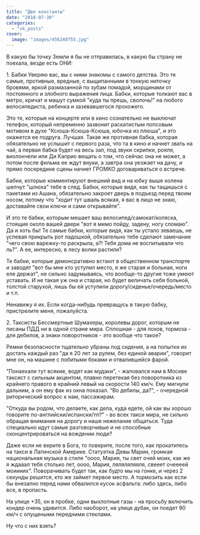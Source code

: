 ```yaml
---
title: "Две константы"
date: "2018-07-30"
categories: 
  - "vk_posts"
cover:
  image: "images/456240755.jpg"
---
```


В какую бы точку Земли я бы не отправилась, в какую бы страну не поехала, везде есть ОНИ:

1\. Бабки Уверяю вас, вы с ними знакомы с самого детства. Это те самые, противные, вредные, с выщипанными в тонкую ниточку бровями, яркой размазанной по зубам помадой, морщинами от постоянного и злобного выражения лица. Бабки, которые толкают вас в метро, кричат и машут сумкой "куда ты прешь, сволочь!" на любого велосипедиста, ребенка и зазевавшегося прохожего.

<!--more-->

Это те, которые на концерте или в кино сознательно не выключат телефон, который непременно зазвонит раскатистым попсовым мотивом в духе "Ксюша-Ксюша-Ксюша, юбочка из плюша", и это окажется ее подруга. Лучшая. Такая же противная бабка, которая обязательно не услышит с первого раза, что та в кино и начнет звать на чай, а первая бабка будет на весь зал, под звуки скрипки, рояля, виолончели или Ди Каприо вещать о том, что сейчас она не может, а потом после фильма ее ждут внуки, а завтра она уезжает на дачу, и прямо посередине сцены начнет ГРОМКО договариваться о встрече.

Бабки, которые комментируют внешний вид и на юбку выше колена шепчут "шлюха" тебе в след. Бабки, которые видя, как ты тащишься с пакетами из Ашана, обязательно закроет дверь в подъезд перед твоим носом, потому что "ходит тут шваль всякая, я вас в лицо не знаю, доставайте свои ключи и сами открывайте".

И это те бабки, которым мешает ваш велосипед/самокат/коляска, стоящие около вашей двери "вот я мимо пойду, задену, ногу сломаю". Да и хоть бы! Те самые бабки, которые видя, как ты устало зеваешь, не успевая прикрыть рот ладошкой, обязательно тебе сделают замечание "чего свою варежку-то раскрыла, а?! Тебя дома не воспитывали что ль?". А ее, интересно, в лесу волки растили?

Те бабки, которые демонсративно встают в общественном транспорте и заводят "вот бы мне кто уступил место, я же старая и больная, ноги еле держат", не сильно задумываясь, что вообще-то другие тоже умеют уставать. И не такая уж она и старая, но будет величать себя больной, толстой старухой, лишь бы ей уступили дорогу/сиденье/очередь/место и т.п.

Ненавижу я их. Если когда-нибудь превращусь в такую бабку, пристрелите меня, пожалуйста.

2\. Таксисты Бессмертные Шумахеры, королевы дорог, которым не писаны ПДД ни в одной стране мира. Сплошная - для лохов, тормоза - для дебилов, а знаки поворотников - это вообще что такое?

Ремни безопасности тщательно убраны под сидения, а на попытки их достать каждый раз "да я 20 лет за рулем, без единой аварии", говорит мне он, на машине с побитыми боками и отвалившейся фарой.

"Понаехали тут всякие, водят как мудаки", - жаловался нам в Москве таксист с сильным акцентом, плавно перетекая без поворотника из крайнего правого в крайний левый на скорости 140 км/ч. Ему мигнули дальним, а он ему фак из окна показал. "Во дебилы, да?", - очередной риторический вопрос к нам, пассажирам.

"Откуда вы родом, что делаете, как дела, куда едете, ой как вы хорошо говорите по-английски/испански/тп?" - во всех такси мира, не сильно обращая внимания на дорогу и наше нежелание общаться. Туда специально идут самые разговорчивые и не способные сконцентрироваться на вождении люди?

Даже если не верите в Бога, то поверите, после того, как прокатитесь на такси в Латинской Америке. Статуэтка Девы Марии, громкая национальная музыка в стиле "оооо, Мария, ты свет очей моих, как же я ждааал тебя столько лет, оооо, Мария, ляляляляяля, свееет очеееей моиииих". Поворачивать будет так, как будто мы на гонке, и через 2 секунды решится, кто же займет первое место. А тормозить как если бы внезапно перед нами обвалился кусок асфальта: либо здесь, либо все, в пропасть.

На улице +35, он в пробке, одни выхлопные газы - на просьбу включить кондер очень удивится. Либо наоборот, на улице дубак, он поедет 90 км/ч с опущеными передними стеклами.

Ну что с них взять?
